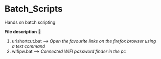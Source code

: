 # Batch_Scripts
Hands on batch scripting

**File description**  :book:

1) urlshortcut.bat --> *Open the favourite links on the firefox browser using a text command*
2) wifipw.bat --> *Connected WIFI password finder in the pc*
